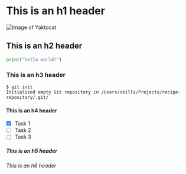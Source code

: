 # This is an h1 header

![Image of Yaktocat](https://octodex.github.com/images/yaktocat.png)

## This is an h2 header

``` python
print("hello world!")
```


### This is an h3 header

```
$ git init
Initialized empty Git repository in /Users/skills/Projects/recipe-repository/.git/
```

#### This is an h4 header

- [x] Task 1
- [ ] Task 2
- [ ] Task 3

##### This is an h5 header

###### This is an h6 header
